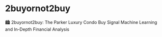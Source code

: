 # 2buyornot2buy
🏙️ 2buyornot2buy: The Parker Luxury Condo Buy Signal Machine Learning and In-Depth Financial Analysis
